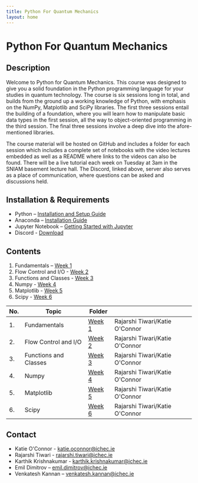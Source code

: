 ```yaml
---
title: Python For Quantum Mechanics
layout: home
---
```


# Python For Quantum Mechanics

## Description
Welcome to Python for Quantum Mechanics. This course was designed to give you a solid foundation in the Python programming language for your studies in quantum technology. The course is six sessions long in total, and builds from the ground up a working knowledge of Python, with emphasis on the NumPy, Matplotlib and SciPy libraries. The first three sessions entail the building of a foundation, where you will learn how to manipulate basic data types in the first session, all the way to object-oriented programming in the third session. The final three sessions involve a deep dive into the afore-mentioned libraries.

The course material will be hosted on GitHub and includes a folder for each session which includes a complete set of notebooks with the video lectures embedded as well as a README where links to the videos can also be found. There will be a live tutorial each week on Tuesday at 3am in the SNIAM basement lecture hall. The Discord, linked above, server also serves as a place of communication, where questions can be asked and discussions held.

## Installation & Requirements
- Python – [Installation and Setup Guide](https://realpython.com/installing-python/)
- Anaconda – [Installation Guide]( https://docs.anaconda.com/anaconda/install/)
- Jupyter Notebook – [Getting Started with Jupyter](https://jupyter.org/install.html)
- Discord - [Download](https://discord.com/download)



## Contents
1. Fundamentals – [Week 1](pyqm-week1/)
2. Flow Control and I/O - [Week 2](pyqm-week2/)
3. Functions and Classes - [Week 3](pyqm-week3/)
4. Numpy - [Week 4](pyqm-week4/)
5. Matplotlib - [Week 5](pyqm-week5/)
6. Scipy - [Week 6](pyqm-week6/)

|No.|Topic                 |Folder                |                 |
|-- |--                    |--                    |--               |
|1. |Fundamentals          | [Week 1](pyqm-week1/)|Rajarshi Tiwari/Katie O'Connor|
|2. |Flow Control and I/O  | [Week 2](pyqm-week2/)|Rajarshi Tiwari/Katie O'Connor|
|3. |Functions and Classes | [Week 3](pyqm-week3/)|Rajarshi Tiwari/Katie O'Connor|
|4. |Numpy                 | [Week 4](pyqm-week4/)|Rajarshi Tiwari/Katie O'Connor|
|5. |Matplotlib            | [Week 5](pyqm-week5/)|Rajarshi Tiwari/Katie O'Connor|
|6. |Scipy                 | [Week 6](pyqm-week6/)|Rajarshi Tiwari/Katie O'Connor|


## Contact
- Katie O'Connor - <katie.oconnor@ichec.ie>
- Rajarshi Tiwari - <rajarshi.tiwari@ichec.ie>
- Karthik Krishnakumar - <karthik.krishnakumar@ichec.ie>
- Emil Dimitrov – <emil.dimitrov@ichec.ie>
- Venkatesh Kannan – <venkatesh.kannan@ichec.ie>
